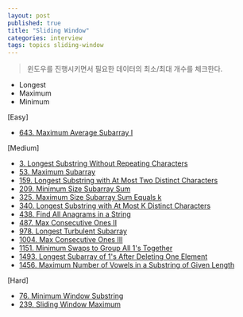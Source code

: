 ```yaml
---
layout: post
published: true
title: "Sliding Window"
categories: interview
tags: topics sliding-window
---
```


> 윈도우를 진행시키면서 필요한 데이터의 최소/최대 개수를 체크한다.

- Longest
- Maximum
- Minimum

[Easy]
- [643. Maximum Average Subarray I](/interview/2023/05/17/maximum-average-subarray-i)

[Medium]
- [3. Longest Substring Without Repeating Characters](/interview/2023/02/21/longest-substring-without-repeating-characters/)
- [53. Maximum Subarray](/interview/2023/05/21/maximum-subarray/)
- [159. Longest Substring with At Most Two Distinct Characters](/interview/2023/05/29/longest-substring-with-at-most-two-distinct-characters/)
- [209. Minimum Size Subarray Sum](/interview/2023/06/02/minimum-size-subarray-sum/)
- [325. Maximum Size Subarray Sum Equals k](/interview/2023/05/21/maximum-size-subarray-sum-equals-k/)
- [340. Longest Substring with At Most K Distinct Characters](/interview/2023/05/29/longest-substring-with-at-most-k-distinct-characters/)
- [438. Find All Anagrams in a String](/interview/2023/07/08/find-all-anagrams-in-a-string/)
- [487. Max Consecutive Ones II](/interview/2023/06/23//max-consecutive-ones-ii/)
- [978. Longest Turbulent Subarray](/interview/2023/05/21/longest-turbulent-subarray/)
- [1004. Max Consecutive Ones III](/interview/2023/05/21/max-consecutive-ones-iii/)
- [1151. Minimum Swaps to Group All 1's Together](/interview/2023/05/08/minimum-swaps-to-group-all-1s-together/)
- [1493. Longest Subarray of 1's After Deleting One Element](/interview/2023/05/31/longest-subarray-of-1s-after-deleting-one-element/)
- [1456. Maximum Number of Vowels in a Substring of Given Length](/interview/2023/06/05/maximum-number-of-vowels-in-a-substring-of-given-length/)

[Hard]
- [76. Minimum Window Substring](/interview/2023/05/21/minimum-window-substring/)
- [239. Sliding Window Maximum](/interview/2023/05/21/sliding-window-maximum/)